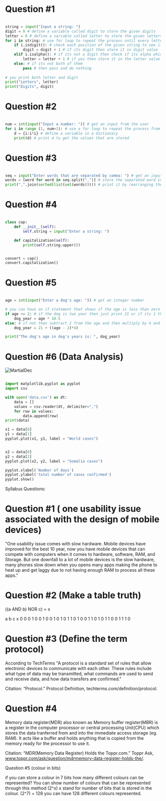 # Question #1

```.py

string = input("Input a string: ")
digit = 0 # define a variable called digit to store the given digits
letter = 0 # define a variable called letter to store the given letters
for i in string: # use for loop to repeat the process until every letter and digit is checked
    if i.isdigit(): # check each position of the given string to see if its digit or not
        digit = digit + 1 # if its digit then store it in digit value 
    elif i.isalpha(): # if its not a digit then check if its alpha which is a letter 
        letter = letter + 1 # if yes then store it in the letter value 
    else: # if its not both of them 
        pass # then pass and do nothing 
    
# you print both letter and digit 
print("Letters", letter)
print("Digits", digit)

```

# Question #2

```.py

num = int(input("Input a number: ")) # get an input from the user
for i in range (1, num+1): # use a for loop to repeat the process from 1 to given num
    d = {i:i*i} # define a variable in a dictionary
    print(d) # print d to get the values that are stored

```

# Question #3

```.py

seq = input("Enter words that are separated by comma: ") # get an input from the user
words = [word for word in seq.split(",")] # store the separated word into words
print(",".join(sorted(list(set(words))))) # print it by rearranging the words by its alphabetic order

```

# Question #4 

```.py

class cap:
    def __init__(self):
        self.string = input("Enter a string: ")

    def capitalization(self):
        print(self.string.upper())


convert = cap()
convert.capitalization()

```

# Question #5

```.py

age = int(input("Enter a dog's age: ")) # get an integer number

# you can have an if statement that shows if the age is less than zero then exit 
if age <= 2: # if the dog is two year then just print 21 or if its 1 then print 10.5
    dog_year = age * 10.5
else: # if not then subtract 2 from the age and then multiply by 4 and then add 21 
    dog_year = 21 + ((age - 2)*4)

print("The dog's age in dog's years is: ", dog_year)

```

# Question #6 (Data Analysis)

![MartialDec](somaliavsworld.png)

```.py

import matplotlib.pyplot as pyplot
import csv

with open('data.csv') as dt:
    data = []
    values = csv.reader(dt, delimiter=",")
    for row in values:
        data.append(row)
print(data)

x1 = data[0]
y1 = data[1]
pyplot.plot(x1, y1, label = "World cases")


x2 = data[0]
y2 = data[2]
pyplot.plot(x2, y2, label = "Somalia cases")

pyplot.xlabel('Number of days')
pyplot.ylabel('total number of cases confirmed')
pyplot.show()

```

Syllabus Questions:


# Question #1 ( one usability issue associated with the design of mobile devices)

"One usability issue comes with slow hardware. Mobile devices have improved for the best 10 year, now you have mobile devices
that can compete with computers when it comes to hardware, software, RAM, and Storage. But one downfall to a lot of mobile 
devices is the slow hardware, many phones slow down when you opens many apps making the phone to heat up and get laggy due 
to not having enough RAM to process all these apps."


# Question #2 (Make a table truth)


((a AND b) NOR c) = x

a   b   c   x
0   0   0   1
0   0   1   0
0   1   0   1
0   1   1   0
1   0   0   1
1   0   1   0
1   1   0   0
1   1   1   0


# Question #3 (Define the term protocol)

According to TechTerms "A protocol is a standard set of rules that allow electronic devices to communicate with each other. 
These rules include what type of data may be transmitted, what commands are used to send and receive data, 
and how data transfers are confirmed."

Citation: “Protocol.” Protocol Definition, techterms.com/definition/protocol.


# Question #4

Memory data register(MDR) also known as Memory buffer register(MBR) is a register in the computer processor or
central processing Unit(CPU) which stores the data tranferred from and into the immediate access storage (eg. RAM). 
It acts like a buffer and holds anything that is copied from the memory ready for the processor to use it. 

Citation: “MDR(Memory Data Register) Holds the Toppr.com.” Toppr Ask, 
www.toppr.com/ask/question/mdrmemory-data-register-holds-the/.


Question #5 (colour in bits)

if you can store a colour in 7 bits how many different colours can be represented?
You can show number of colours that can be represented through this method
(2^x) x stand for number of bits that is stored in the colour.
(2^7) = 128 
you can have 128 different colours represented.
